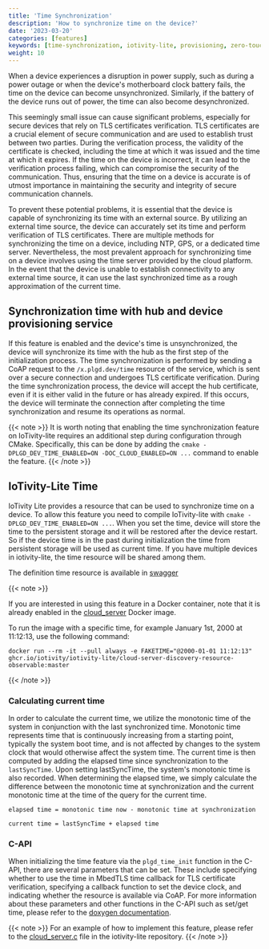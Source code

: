 ```yaml
---
title: 'Time Synchronization'
description: 'How to synchronize time on the device?'
date: '2023-03-20'
categories: [features]
keywords: [time-synchronization, iotivity-lite, provisioning, zero-touch, TLS, NTP, GPS, time server]
weight: 10
---
```


When a device experiences a disruption in power supply, such as during a power outage or when the device's motherboard clock battery fails, the time on the device can become unsynchronized. Similarly, if the battery of the device runs out of power, the time can also become desynchronized.

This seemingly small issue can cause significant problems, especially for secure devices that rely on TLS certificates verification. TLS certificates are a crucial element of secure communication and are used to establish trust between two parties. During the verification process, the validity of the certificate is checked, including the time at which it was issued and the time at which it expires. If the time on the device is incorrect, it can lead to the verification process failing, which can compromise the security of the communication. Thus, ensuring that the time on a device is accurate is of utmost importance in maintaining the security and integrity of secure communication channels.

To prevent these potential problems, it is essential that the device is capable of synchronizing its time with an external source. By utilizing an external time source, the device can accurately set its time and perform verification of TLS certificates. There are multiple methods for synchronizing the time on a device, including NTP, GPS, or a dedicated time server. Nevertheless, the most prevalent approach for synchronizing time on a device involves using the time server provided by the cloud platform. In the event that the device is unable to establish connectivity to any external time source, it can use the last synchronized time as a rough approximation of the current time.

## Synchronization time with hub and device provisioning service

If this feature is enabled and the device's time is unsynchronized, the device will synchronize its time with the hub as the first step of the initialization process. The time synchronization is performed by sending a CoAP request to the `/x.plgd.dev/time` resource of the service, which is sent over a secure connection and undergoes TLS certificate verification. During the time synchronization process, the device will accept the hub certificate, even if it is either valid in the future or has already expired. If this occurs, the device will terminate the connection after completing the time synchronization and resume its operations as normal.

{{< note >}}
It is worth noting that enabling the time synchronization feature on IoTivity-lite requires an additional step during configuration through CMake. Specifically, this can be done by adding the `cmake -DPLGD_DEV_TIME_ENABLED=ON -DOC_CLOUD_ENABLED=ON ...` command to enable the feature.
{{< /note >}}

## IoTivity-Lite Time

IoTivity Lite provides a resource that can be used to synchronize time on a device. To allow this feature you need to compile IoTivity-lite with `cmake -DPLGD_DEV_TIME_ENABLED=ON ...`. When you set the time, device will store the time to the persistent storage and it will be restored after the device restart. So if the device time is in the past during initialization the time from persistent storage will be used as current time. If you have multiple devices in iotivity-lite, the time resource will be shared among them.

The definition time resource is available in [swagger](https://petstore.swagger.io/?url=https://raw.githubusercontent.com/iotivity/iotivity-lite/adam/feature/add-clock-resource/api/plgd/x.plgd.dev.time.yaml)

{{< note >}}

If you are interested in using this feature in a Docker container, note that it is already enabled in the [cloud_server](https://github.com/iotivity/iotivity-lite/pkgs/container/iotivity-lite%2Fcloud-server-discovery-resource-observable) Docker image.

To run the image with a specific time, for example January 1st, 2000 at 11:12:13, use the following command:

`docker run --rm -it --pull always -e FAKETIME="@2000-01-01 11:12:13" ghcr.io/iotivity/iotivity-lite/cloud-server-discovery-resource-observable:master`

{{< /note >}}

### Calculating current time

In order to calculate the current time, we utilize the monotonic time of the system in conjunction with the last synchronized time. Monotonic time represents time that is continuously increasing from a starting point, typically the system boot time, and is not affected by changes to the system clock that would otherwise affect the system time. The current time is then computed by adding the elapsed time since synchronization to the `lastSyncTime`. Upon setting lastSyncTime, the system's monotonic time is also recorded. When determining the elapsed time, we simply calculate the difference between the monotonic time at synchronization and the current monotonic time at the time of the query for the current time.

```pseudo-code
elapsed time = monotonic time now - monotonic time at synchronization

current time = lastSyncTime + elapsed time
```

### C-API

When initializing the time feature via the `plgd_time_init` function in the C-API, there are several parameters that can be set. These include specifying whether to use the time in MbedTLS time callback for TLS certificate verification, specifying a callback function to set the device clock, and indicating whether the resource is available via CoAP. For more information about these parameters and other functions in the C-API such as set/get time, please refer to the [doxygen documentation](http://iotivity.org/iotivity-lite-doxygen/plgd__time_8h.html).

{{< note >}}
For an example of how to implement this feature, please refer to the [cloud_server.c](https://github.com/iotivity/iotivity-lite/blob/adam/feature/add-clock-resource/apps/cloud_server.c) file in the iotivity-lite repository.
{{< /note >}}
